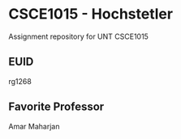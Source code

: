 # CSCE1015 - Hochstetler
Assignment repository for UNT CSCE1015
## EUID
rg1268
## Favorite Professor
Amar Maharjan
